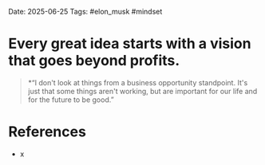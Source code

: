 Date: 2025-06-25
Tags: #elon_musk #mindset 
# Every great idea starts with a vision that goes beyond profits.

>*“I don't look at things from a business opportunity standpoint. It's just that some things aren't working, but are important for our life and for the future to be good.”

# References
- x
 